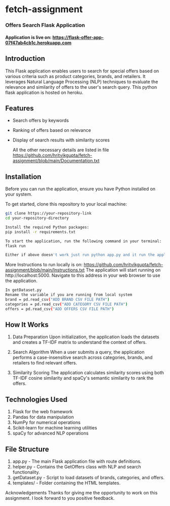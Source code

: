 # fetch-assignment
### Offers Search Flask Application
#### Application is live on: https://flask-offer-app-07f47ab4cb1c.herokuapp.com
## Introduction
This Flask application enables users to search for special offers based on various criteria such as product categories, brands, and retailers. It leverages Natural Language Processing (NLP) techniques to evaluate the relevance and similarity of offers to the user's search query. This python flask application is hosted on heroku.

## Features

- Search offers by keywords
- Ranking of offers based on relevance
- Display of search results with similarity scores

  All the other necessary details are listed in file  https://github.com/hritvikgupta/fetch-assignment/blob/main/Documentation.txt

## Installation

Before you can run the application, ensure you have Python installed on your system.

To get started, clone this repository to your local machine: 

```bash
git clone https://your-repository-link
cd your-repository-directory

Install the required Python packages:
pip install -r requirements.txt

To start the application, run the following command in your terminal:
flask run

Either if above doesn't work just run python app.py and it run the application on local terminal for output to be displayed.
```
More Instructions to run locally is on: https://github.com/hritvikgupta/fetch-assignment/blob/main/Instructions.txt
The application will start running on http://localhost:5000. Navigate to this address in your web browser to use the application.

```bash
In getDataset.py
Rename the variable if you are running from local system
brand = pd.read_csv("ADD BRAND CSV FILE PATH") 
categories = pd.read_csv("ADD CATEGORY CSV FILE PATH")
offers = pd.read_csv("ADD OFFERS CSV FILE PATH")

```

## How It Works
1. Data Preparation
  Upon initialization, the application loads the datasets and creates a TF-IDF matrix to understand the context of offers.

2. Search Algorithm
  When a user submits a query, the application performs a case-insensitive search across categories, brands, and retailers to find relevant offers.

3. Similarity Scoring
  The application calculates similarity scores using both TF-IDF cosine similarity and spaCy's semantic similarity to rank the offers.

## Technologies Used
1. Flask for the web framework
2. Pandas for data manipulation
3. NumPy for numerical operations
4. Scikit-learn for machine learning utilities
5. spaCy for advanced NLP operations

## File Structure
1. app.py - The main Flask application file with route definitions.
2. helper.py - Contains the GetOffers class with NLP and search functionality.
3. getDataset.py - Script to load datasets of brands, categories, and offers.
4. templates/ - Folder containing the HTML templates.

Acknowledgements
Thanks for giving me the opportunity to work on this assignment. I look forward to you positive feedback.


